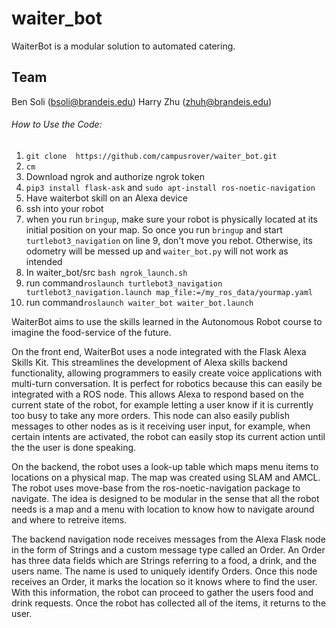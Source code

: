 # waiter_bot

WaiterBot is a modular solution to automated catering. 

## Team 

Ben Soli (bsoli@brandeis.edu)
Harry Zhu (zhuh@brandeis.edu)

###### How to Use the Code:
1. ```git clone  https://github.com/campusrover/waiter_bot.git``` </br>
2.  ```cm``` </br>
3. Download ngrok and authorize ngrok token </br>
4. ```pip3 install flask-ask``` and ```sudo apt-install ros-noetic-navigation``` </br>
5. Have waiterbot skill on an Alexa device </br>
6. ssh into your robot</br>
7. when you run ```bringup```, make sure your robot is physically located at its initial position on your map. So once you run ```bringup``` and start ```turtlebot3_navigation``` on line 9, don't move you rebot. Otherwise, its odometry will be messed up and ```waiter_bot.py``` will not work as intended </br> 
8. In waiter_bot/src ```bash ngrok_launch.sh``` </br>
9. run command```roslaunch turtlebot3_navigation turtlebot3_navigation.launch map_file:=/my_ros_data/yourmap.yaml``` </br>
10. run command```roslaunch waiter_bot waiter_bot.launch``` </br>

WaiterBot aims to use the skills learned in the Autonomous Robot course to imagine the food-service of the future. 

On the front end, WaiterBot uses a node integrated with the Flask Alexa Skills Kit. 
This streamlines the development of Alexa skills backend functionality, allowing programmers to easily create voice applications with multi-turn conversation. 
It is perfect for robotics because this can easily be integrated with a ROS node. This allows Alexa to respond based on the current state of the robot, for example letting a user know if it is currently too busy to take any more orders.
This node can also easily publish messages to other nodes as is it receiving user input, for example, when certain intents are activated, the robot can easily stop its current action
until the the user is done speaking. 

On the backend, the robot uses a look-up table which maps menu items to locations on a physical map. The map was created using SLAM and AMCL. The robot uses move-base from the ros-noetic-navigation package to navigate. 
The idea is designed to be modular in the sense that all the robot needs is a map and a menu with location to know how to navigate around and where to retreive items. 

The backend navigation node receives messages from the Alexa Flask node in the form of Strings and a custom message type called an Order. An Order has three data fields which are Strings referring to a food, a drink, and the users name. 
The name is used to uniquely identify Orders. Once this node receives an Order, it marks the location so it knows where to find the user. With this information, the robot can proceed to gather the users food and drink requests. Once the robot has collected all of the items, it returns to the user.

